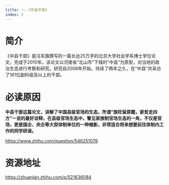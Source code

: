 ```yaml
---
title: 一、《中县干部》
index: 1
---
```


# 简介

《中县干部》是冯军旗撰写的一篇长达25万字的北京大学社会学系博士学位论文，完成于2010年。该论文以河南省“北山市”下辖的“中县”为原型，对当地的政治生态进行考察和研究。研究自2008年开始，持续了两年之久，在“中县”共采访了161位副科级及以上的干部。

# 必读原因

**中县干部这篇论文，讲解了中国县级官场的生态，所谓“族旺留原籍，家贫走四方”一说的最好诠释，在县级官场生态中，瞥见家族制官场生态的一角，不仅是官场，更是国企、央企等大型体制单位的一种缩影，非常适合将来想要前往体制内工作的同学研读。**

https://www.zhihu.com/question/546251078

# 资源地址

https://zhuanlan.zhihu.com/p/521636084
